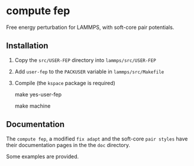 compute fep
===========

Free energy perturbation for LAMMPS, with soft-core pair potentials.


Installation
------------

1. Copy the `src/USER-FEP` directory into `lammps/src/USER-FEP`

2. Add `user-fep` to the `PACKUSER` variable in `lammps/src/Makefile`

3. Compile (the `kspace` package is required)


    make yes-user-fep

    make machine


Documentation
-------------

The `compute fep`, a modified `fix adapt` and the soft-core `pair
styles` have their documentation pages in the the `doc` directory.

Some examples are provided.

